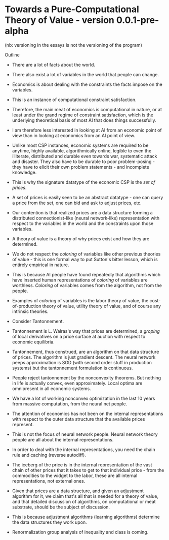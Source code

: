 # Towards a Pure-Computational Theory of Value - version 0.0.1-pre-alpha

(nb: versioning in the essays is not the versioning of the program)

Outline

- There are a lot of facts about the world.
- There also exist a lot of variables in the world that people can change.
- Economics is about dealing with the constraints the facts impose on the variables.
- This is an instance of computational constraint satisfaction.
- Therefore, the main meat of economics is computational in nature, or at least under the grand regime of constraint satisfaction, which is the underlying theoretical basis of most AI that does things successfully.
- I am therefore less interested in looking at AI from an economic point of view than in looking at economics from an AI point of view.

- Unlike most CSP instances, economic systems are required to be anytime, highly available, algorithmically online, legible to even the illiterate, distributed and durable even towards war, systematic attack and disaster. They also have to be durable to poor problem-posing - they have to elicit their own problem statements - and incomplete knowledge.
- This is why the signature datatype of the economic CSP is the _set of prices_.
- A set of prices is easily seen to be an abstract datatype - one can query a price from the set, one can bid and ask to adjust prices, etc.
- Our contention is that realized prices are a data structure forming a distributed connectionist-like (neural network-like) representation with respect to the variables in the world and the constraints upon those variables.

- A theory of value is a theory of why prices exist and how they are determined.
- We do not respect the _coloring_ of variables like other previous theories of value - this is one formal way to put Sutton's bitter lesson, which is entirely empirical in nature.
- This is because AI people have found repeatedly that algorithms which have inserted human representations of _coloring_ of variables are worthless. _Coloring_ of variables comes from the algorithm, not from the people.
- Examples of _coloring_ of variables is the labor theory of value, the cost-of-production theory of value, utility theory of value, and of course any intrinsic theories.

- Consider Tantonnement.
- Tantonnement is L. Walras's way that prices are determined, a _groping_ of local derivatives on a price surface at auction with respect to economic equilibria.
- Tantonnement, thus construed, are an algorithm on that data structure of prices. The algorithm is just gradient descent. The neural network peeps approximation is SGD (with second order stuff in production systems) but the tantonnement formulation is continuous.

- People reject tantonnement by the nonconvexity theorems. But nothing in life is actually convex, even approximately. Local optima are omnipresent in all economic systems.
- We have a lot of working nonconvex optimization in the last 10 years from massive computation, from the neural net people.
- The attention of economics has not been on the internal representations with respect to the outer data structure that the available prices represent.
- This is not the focus of neural network people. Neural network theory people are all about the internal representations.
- In order to deal with the internal representations, you need the chain rule and caching (reverse autodiff).
- The iceberg of the price is in the internal representation of the vast chain of other prices that it takes to get to that individual price - from the commodities to the widget to the labor, these are all internal representations, not external ones.

- Given that prices are a data structure, and given an adjustment algorithm for it, we claim that's all that is needed for a theory of value, and that detailed discussion of algorithms, on computational or meat substrate, should be the subject of discussion.
- This is because adjustment algorithms (learning algorithms) determine the data structures they work upon.

- Renormalization group analysis of inequality and class is coming.
